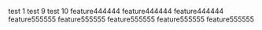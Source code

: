 test 1
test 9
test 10
feature444444
feature444444
feature444444
feature555555
feature555555
feature555555
feature555555
feature555555
